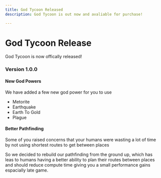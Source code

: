 ```yaml
---
title: God Tycoon Released
description: God Tycoon is out now and avaliable for purchase!

---
```


# God Tycoon Release

God Tycoon is now offically released!

### Version 1.0.0

#### New God Powers

We have added a few new god power for you to use

- Metorite
- Earthquake
- Earth To Gold
- Plague

#### Better Pathfinding

Some of you raised concerns that your humans were wasting a lot of time by not using shortest routes to get between places

So we decided to rebuild our pathfinding from the ground up,
which has leas to humans having a better ability to plan their routes between places and should reduce compute time giving you a small performance gains espacially late game.